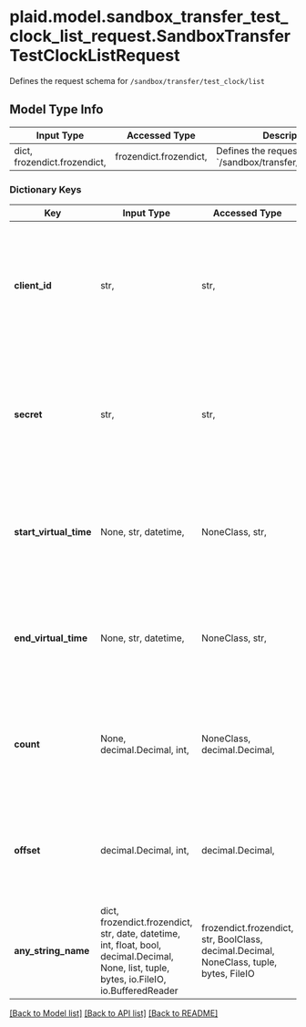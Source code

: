 # plaid.model.sandbox_transfer_test_clock_list_request.SandboxTransferTestClockListRequest

Defines the request schema for `/sandbox/transfer/test_clock/list`

## Model Type Info
Input Type | Accessed Type | Description | Notes
------------ | ------------- | ------------- | -------------
dict, frozendict.frozendict,  | frozendict.frozendict,  | Defines the request schema for &#x60;/sandbox/transfer/test_clock/list&#x60; | 

### Dictionary Keys
Key | Input Type | Accessed Type | Description | Notes
------------ | ------------- | ------------- | ------------- | -------------
**client_id** | str,  | str,  | Your Plaid API &#x60;client_id&#x60;. The &#x60;client_id&#x60; is required and may be provided either in the &#x60;PLAID-CLIENT-ID&#x60; header or as part of a request body. | [optional] 
**secret** | str,  | str,  | Your Plaid API &#x60;secret&#x60;. The &#x60;secret&#x60; is required and may be provided either in the &#x60;PLAID-SECRET&#x60; header or as part of a request body. | [optional] 
**start_virtual_time** | None, str, datetime,  | NoneClass, str,  | The start virtual timestamp of test clocks to return. This should be in RFC 3339 format (i.e. &#x60;2019-12-06T22:35:49Z&#x60;) | [optional] value must conform to RFC-3339 date-time
**end_virtual_time** | None, str, datetime,  | NoneClass, str,  | The end virtual timestamp of test clocks to return. This should be in RFC 3339 format (i.e. &#x60;2019-12-06T22:35:49Z&#x60;) | [optional] value must conform to RFC-3339 date-time
**count** | None, decimal.Decimal, int,  | NoneClass, decimal.Decimal,  | The maximum number of test clocks to return. | [optional] if omitted the server will use the default value of 25
**offset** | decimal.Decimal, int,  | decimal.Decimal,  | The number of test clocks to skip before returning results. | [optional] if omitted the server will use the default value of 0
**any_string_name** | dict, frozendict.frozendict, str, date, datetime, int, float, bool, decimal.Decimal, None, list, tuple, bytes, io.FileIO, io.BufferedReader | frozendict.frozendict, str, BoolClass, decimal.Decimal, NoneClass, tuple, bytes, FileIO | any string name can be used but the value must be the correct type | [optional]

[[Back to Model list]](../../README.md#documentation-for-models) [[Back to API list]](../../README.md#documentation-for-api-endpoints) [[Back to README]](../../README.md)

